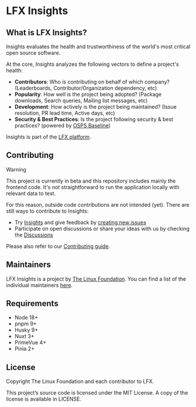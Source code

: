 
<!-- BODY -->

# LFX Insights

## What is LFX Insights?
Insights evaluates the health and trustworthiness of the world's most critical open source software.

At the core, Insights analyzes the following vectors to define a project's health:
- <b>Contributors</b>: Who is contributing on behalf of which company? (Leaderboards, Contributor/Organization dependency, etc)
- <b>Popularity</b>: How well is the project being adopted? (Package downloads, Search queries, Mailing list messages, etc)
- <b>Development</b>: How actively is the project being maintained? (Issue resolution, PR lead time, Active days, etc)
- <b>Security & Best Practices</b>: Is the project following security & best practices? (powered by [OSPS Baseline](https://baseline.openssf.org/))

Insights is part of the [LFX platform](https://lfx.linuxfoundation.org/).

## Contributing

> [!WARNING]
> This project is currently in beta and this repository includes mainly the frontend code. It's not straightforward to run the application locally with relevant data to test.

For this reason, outside code contributions are not intended (yet). There are still ways to contribute to Insights:

- Try [Insights](https://insights.linuxfoundation.org/) and give feedback by [creating new issues](https://github.com/linuxfoundation/insights/issues)
- Participate on open discussions or share your ideas with us by checking the [Discussions](https://github.com/linuxfoundation/insights/discussions)

Please also refer to our [Contributing guide](https://github.com/linuxfoundation/insights/blob/main/CONTRIBUTING.md).

## Maintainers
LFX Insights is a project by [The Linux Foundation](https://www.linuxfoundation.org/). You can find a list of the individual maintainers [here](MAINTAINERS.md).

## Requirements

- Node 18+
- pnpm 9+
- Husky 9+
- Nuxt 3+
- PrimeVue 4+
- Pinia 2+

## License

Copyright The Linux Foundation and each contributor to LFX.

This project’s source code is licensed under the MIT License. A copy of the license is available in LICENSE.
